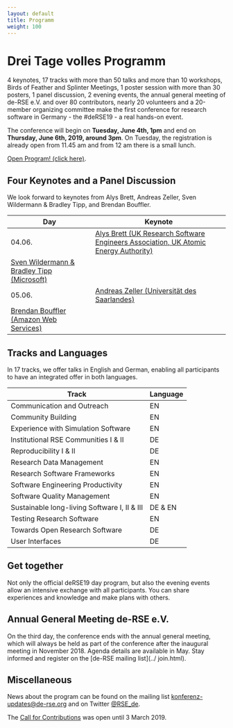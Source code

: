 ```yaml
--- 
layout: default 
title: Programm
weight: 100
---
```



# Drei Tage volles Programm

4 keynotes, 17 tracks with more than 50 talks and more than 10 workshops, Birds of Feather and Splinter Meetings, 1 poster session with more than 30 posters, 1 panel discussion, 2 evening events, the annual general meeting of de-RSE e.V. and over 80 contributors, nearly 20 volunteers and a 20-member organizing committee make the first conference for research software in Germany - the #deRSE19 - a real hands-on event.

The conference will begin on **Tuesday, June 4th, 1pm** and end on **Thursday, June 6th, 2019, around 3pm**. On Tuesday, the registration is already open from 11.45 am and from 12 am there is a small lunch.

<a href="https://derse19.uni-jena.de/derse19/schedule/" class="btn btn-info glyphicon-pencil" target="_blank">Open Program! (click here)</a>.

## Four Keynotes and a Panel Discussion

We look forward to keynotes from Alys Brett, Andreas Zeller, Sven Wildermann & Bradley Tipp, and Brendan Bouffler.

Day | Keynote
-- | --
04.06. | [Alys Brett (UK Research Software Engineers Association, UK Atomic Energy Authority)](https://derse19.uni-jena.de/derse19/talk/ZD3B3K/)
 | [Sven Wildermann & Bradley Tipp (Microsoft)](https://derse19.uni-jena.de/derse19/talk/PCQSRY/)
05.06. | [Andreas Zeller (Universität des Saarlandes)](https://derse19.uni-jena.de/derse19/talk/ZCYXEM/)
 | [Brendan Bouffler (Amazon Web Services)](https://derse19.uni-jena.de/derse19/talk/CQ7KEC/)

## Tracks and Languages

In 17 tracks, we offer talks in English and German, enabling all participants to have an integrated offer in both languages.

Track | Language
-- | --
Communication and Outreach | EN
Community Building | EN
Experience with Simulation Software | EN
Institutional RSE Communities I & II | DE 
Reproducibility I & II | DE 
Research Data Management | EN
Research Software Frameworks | EN
Software Engineering Productivity | EN
Software Quality Management | EN
Sustainable long-living Software I, II & III | DE & EN
Testing Research Software | EN
Towards Open Research Software | DE
User Interfaces | DE

## Get together

Not only the official deRSE19 day program, but also the evening events allow an intensive exchange with all participants. You can share experiences and knowledge and make plans with others.

## Annual General Meeting de-RSE e.V.

On the third day, the conference ends with the annual general meeting, which will always be held as part of the conference after the inaugural meeting in November 2018. Agenda details are available in May. Stay informed and register on the [de-RSE mailing list](../ join.html).

## Miscellaneous

News about the program can be found on the mailing list [konferenz-updates@de-rse.org](https://ml06.ispgateway.de/mailman/listinfo/konferenz-updates_de-rse.org) and on Twitter [@RSE_de](https://twitter.com/RSE_de).

The [Call for Contributions](call.html) was open until 3 March 2019.
